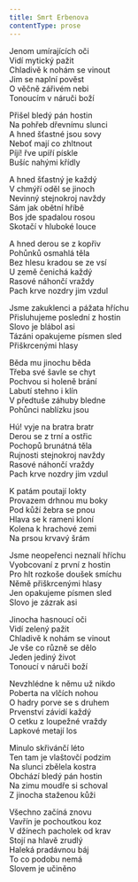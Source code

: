 ```yaml
---
title: Smrt Erbenova
contentType: prose
---
```


<section>

Jenom umírajících oči  
Vidí mytický pažit  
Chladivě k nohám se vinout  
Jim se naplní pověst  
O věčně zářivém nebi  
Tonoucím v náruči boží

Přišel bledý pán hostin  
Na pohřeb dřevnímu slunci  
A hned šťastné jsou sovy  
Neboť mají co zhltnout  
Píjí! řve upíří pískle  
Bušíc nahými křídly

A hned šťastný je každý  
V chmýří oděl se jinoch  
Nevinný stejnokroj navždy  
Sám jak obětní hříbě  
Bos jde spadalou rosou  
Skotačí v hluboké louce

A hned derou se z kopřiv  
Pohůnků osmahlá těla  
Bez hlesu kradou se ze vsí  
U země čenichá každý  
Rasové náhončí vraždy  
Pach krve nozdry jim vzdul

Jsme zakuklenci a pážata hříchu  
Přisluhujeme poslední z hostin  
Slovo je blábol asi  
Tázáni opakujeme písmen sled  
Přiškrcenými hlasy

Běda mu jinochu běda  
Třeba své šavle se chyt  
Pochvou si holeně brání  
Labutí stehno i klín  
V předtuše záhuby bledne  
Pohůnci nablízku jsou

Hú! vyje na bratra bratr  
Derou se z trní a ostřic  
Pochopů brunátná těla  
Rujnosti stejnokroj navždy  
Rasové náhončí vraždy  
Pach krve nozdry jim vzdul

K patám poutají lokty  
Provazem drhnou mu boky  
Pod kůží žebra se pnou  
Hlava se k rameni kloní  
Kolena k hrachové zemi  
Na prsou krvavý šrám

Jsme neopeřenci neznalí hříchu  
Vyobcovaní z první z hostin  
Pro hlt rozkoše doušek smíchu  
Němě přiškrcenými hlasy  
Jen opakujeme písmen sled  
Slovo je zázrak asi

Jinocha hasnoucí oči  
Vidí zelený pažit  
Chladivě k nohám se vinout  
Je vše co různě se dělo  
Jeden jediný život  
Tonoucí v náruči boží

Nevzhlédne k němu už nikdo  
Poberta na vlčích nohou  
O hadry porve se s druhem  
Prvenství závidí každý  
O cetku z loupežné vraždy  
Lapkové metají los

Minulo skřivánčí léto  
Ten tam je vlaštovčí podzim  
Na slunci zbělela kostra  
Obchází bledý pán hostin  
Na zimu moudře si schoval  
Z jinocha staženou kůži

Všechno začíná znovu  
Vavřín je pochoutkou koz  
V džínech pacholek od krav  
Stojí na hlavě zrudlý  
Haleká pradávnou báj  
To co podobu nemá  
Slovem je učiněno

</section>

